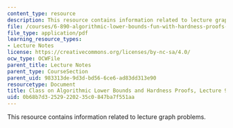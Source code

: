 ```yaml
---
content_type: resource
description: This resource contains information related to lecture graph problems.
file: /courses/6-890-algorithmic-lower-bounds-fun-with-hardness-proofs-fall-2014/0b68b7d32529220235c0847ba7f551aa_MIT6_890F14_L09.pdf
file_type: application/pdf
learning_resource_types:
- Lecture Notes
license: https://creativecommons.org/licenses/by-nc-sa/4.0/
ocw_type: OCWFile
parent_title: Lecture Notes
parent_type: CourseSection
parent_uid: 983313de-9d3d-bd56-6ce6-ad83dd313e90
resourcetype: Document
title: Class on Algorithmic Lower Bounds and Hardness Proofs, Lecture 9 Notes
uid: 0b68b7d3-2529-2202-35c0-847ba7f551aa
---
```

This resource contains information related to lecture graph problems.